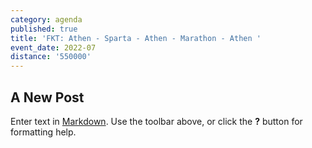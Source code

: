 ```yaml
---
category: agenda
published: true
title: 'FKT: Athen - Sparta - Athen - Marathon - Athen '
event_date: 2022-07
distance: '550000'
---
```

## A New Post

Enter text in [Markdown](http://daringfireball.net/projects/markdown/). Use the toolbar above, or click the **?** button for formatting help.
